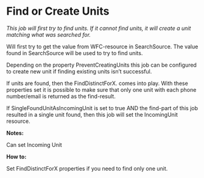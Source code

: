 # Find or Create Units #

*This job will first try to find units. If it cannot find units, it will create a unit matching what was searched for.*

Will first try to get the value from WFC-resource in SearchSource. The value found in SearchSource will be used to try to find units.

Depending on the property PreventCreatingUnits this job can be configured to create new unit if finding existing units isn’t successful.

If units are found, then the FindDistinctForX. comes into play. With these properties set it is possible to make sure that only one unit with each phone number/email is returned as the find-result.

If SingleFoundUnitAsIncomingUnit is set to true AND the find-part of this job resulted in a single unit found, then this job will set the IncomingUnit resource.

**Notes:**

Can set Incoming Unit

**How to:**

Set FindDistinctForX properties if you need to find only one unit.
